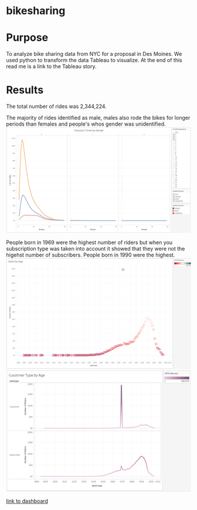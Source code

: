 # bikesharing

# Purpose

To analyze bike sharing data from NYC for a proposal in Des Moines. We used python to transform the data Tableau to visualize. At the end of this read me is a link to the Tableau story.

# Results

The total number of rides was 2,344,224. 

The majority of rides identified as male, males also rode the bikes for longer periods than females and people's whos gender was unidentified.
![Checkout Times by Gender](https://github.com/AmirO8/bikesharing/blob/main/Resources/Checkout%20Times%20by%20Gender.png)

People born in 1969 were the highest number of riders but when you subscription type was taken into account it showed that they were not the higehst number of subscribers. People born in 1990 were the highest.
![Riders by Age](https://github.com/AmirO8/bikesharing/blob/main/Resources/Riders%20by%20Age.png)![Customer Type by Age](https://github.com/AmirO8/bikesharing/blob/main/Resources/Customer%20Type%20by%20Age.png)



[link to dashboard](https://public.tableau.com/profile/amir5326#!/vizhome/CompletedChallenge/TripsStory)
